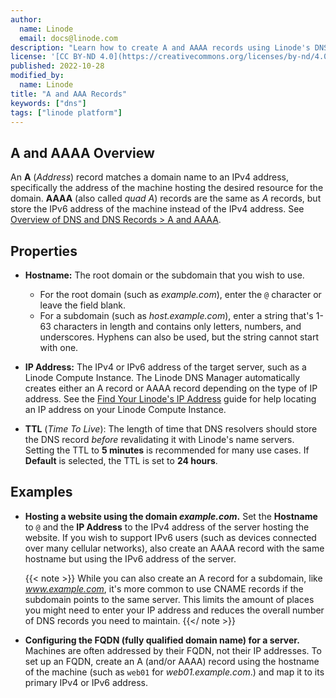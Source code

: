 ```yaml
---
author:
  name: Linode
  email: docs@linode.com
description: "Learn how to create A and AAAA records using Linode's DNS Manager"
license: '[CC BY-ND 4.0](https://creativecommons.org/licenses/by-nd/4.0)'
published: 2022-10-28
modified_by:
  name: Linode
title: "A and AAA Records"
keywords: ["dns"]
tags: ["linode platform"]
---
```


## A and AAAA Overview

An **A** (*Address*) record matches a domain name to an IPv4 address, specifically the address of the machine hosting the desired resource for the domain. **AAAA** (also called *quad A*) records are the same as *A* records, but store the IPv6 address of the machine instead of the IPv4 address. See [Overview of DNS and DNS Records > A and AAAA](/docs/guides/dns-overview/#a-and-aaaa).

## Properties

- **Hostname:** The root domain or the subdomain that you wish to use.

    - For the root domain (such as *example.com*), enter the `@` character or leave the field blank.
    - For a subdomain (such as *host.example.com*), enter a string that's 1-63 characters in length and contains only letters, numbers, and underscores. Hyphens can also be used, but the string cannot start with one.

- **IP Address:** The IPv4 or IPv6 address of the target server, such as a Linode Compute Instance. The Linode DNS Manager automatically creates either an A record or AAAA record depending on the type of IP address. See the [Find Your Linode's IP Address](/docs/guides/find-your-linodes-ip-address/) guide for help locating an IP address on your Linode Compute Instance.

- **TTL** (*Time To Live*): The length of time that DNS resolvers should store the DNS record *before* revalidating it with Linode's name servers. Setting the TTL to **5 minutes** is recommended for many use cases. If **Default** is selected, the TTL is set to **24 hours**.

## Examples

- **Hosting a website using the domain *example.com*.** Set the **Hostname** to `@` and the **IP Address** to the IPv4 address of the server hosting the website. If you wish to support IPv6 users (such as devices connected over many cellular networks), also create an AAAA record with the same hostname but using the IPv6 address of the server.

    {{< note >}}
    While you can also create an A record for a subdomain, like *www.example.com*, it's more common to use CNAME records if the subdomain points to the same server. This limits the amount of places you might need to enter your IP address and reduces the overall number of DNS records you need to maintain.
    {{</ note >}}

- **Configuring the FQDN (fully qualified domain name) for a server.** Machines are often addressed by their FQDN, not their IP addresses. To set up an FQDN, create an A (and/or AAAA) record using the hostname of the machine (such as `web01` for *web01.example.com*.) and map it to its primary IPv4 or IPv6 address.